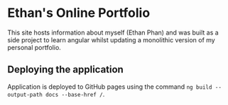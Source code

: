 # Ethan's Online Portfolio

This site hosts information about myself (Ethan Phan) and was built as a side project to learn angular whilst updating a monolithic version of my personal portfolio.

## Deploying the application

Application is deployed to GitHub pages using the command `ng build --output-path docs --base-href /`.
